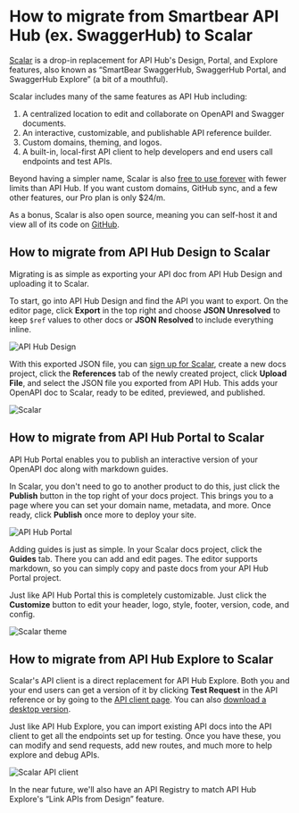 # How to migrate from Smartbear API Hub (ex. SwaggerHub) to Scalar

[Scalar](https://scalar.com/) is a drop-in replacement for API Hub's Design, Portal, and Explore features, also known as “SmartBear SwaggerHub, SwaggerHub Portal, and SwaggerHub Explore” (a bit of a mouthful).

Scalar includes many of the same features as API Hub including:

1. A centralized location to edit and collaborate on OpenAPI and Swagger documents.
2. An interactive, customizable, and publishable API reference builder.
3. Custom domains, theming, and logos.
4. A built-in, local-first API client to help developers and end users call endpoints and test  APIs.

Beyond having a simpler name, Scalar is also [free to use forever](https://guides.scalar.com/scalar/pricing) with fewer limits than API Hub. If you want custom domains, GitHub sync, and a few other features, our Pro plan is only $24/m.

As a bonus, Scalar is also open source, meaning you can self-host it and view all of its code on [GitHub](https://github.com/scalar/scalar).

## How to migrate from API Hub Design to Scalar

Migrating is as simple as exporting your API doc from API Hub Design and uploading it to Scalar.

To start, go into API Hub Design and find the API you want to export. On the editor page, click **Export** in the top right and choose **JSON Unresolved**  to keep `$ref` values to other docs or **JSON Resolved** to include everything inline.

![API Hub Design](https://cdn.scalar.com/images/blog/ah-design.png)

With this exported JSON file, you can [sign up for Scalar](https://dashboard.scalar.com/register), create a new docs project, click the **References** tab of the newly created project, click **Upload File**, and select the JSON file you exported from API Hub. This adds your OpenAPI doc to Scalar, ready to be edited, previewed, and published.

![Scalar](https://cdn.scalar.com/images/blog/ah-scalar.png)

## How to migrate from API Hub Portal to Scalar

API Hub Portal enables you to publish an interactive version of your OpenAPI doc along with markdown guides.

In Scalar, you don't need to go to another product to do this, just click the **Publish** button in the top right of your docs project. This brings you to a page where you can set your domain name, metadata, and more. Once ready, click **Publish** once more to deploy your site.

![API Hub Portal](https://cdn.scalar.com/images/blog/ah-portal.png)

Adding guides is just as simple. In your Scalar docs project, click the **Guides** tab. There you can add and edit pages. The editor supports markdown, so you can simply copy and paste docs from your API Hub Portal project.

Just like API Hub Portal this is completely customizable. Just click the **Customize** button to edit your header, logo, style, footer, version, code, and config.

![Scalar theme](https://cdn.scalar.com/images/blog/ah-theme.png)

## How to migrate from API Hub Explore to Scalar

Scalar's API client is a direct replacement for API Hub Explore. Both you and your end users can get a version of it by clicking **Test Request** in the API reference or by going to the [API client page](https://client.scalar.com/). You can also [download a desktop version](https://scalar.com/download).

Just like API Hub Explore, you can import existing API docs into the API client to get all the endpoints set up for testing. Once you have these, you can modify and send requests, add new routes, and much more to help explore and debug APIs.

![Scalar API client](https://cdn.scalar.com/images/blog/ah-client.png)

In the near future, we'll also have an API Registry to match API Hub Explore's “Link APIs from Design” feature.
